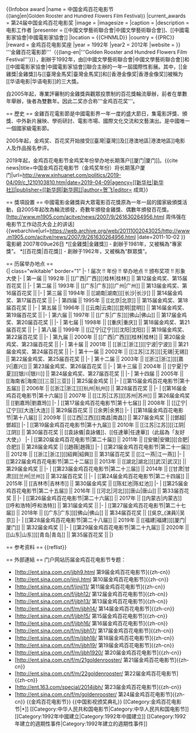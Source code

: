 {{Infobox award
|name = 中国金鸡百花电影节<br/><font size="-1">{{lang|en|Golden Rooster and Hundred Flowers Film Festival}}</font>
|current_awards = 第24届中国金鸡百花电影奖
|image       = 
|imagesize   = 
|caption     = 
|description = 电影工作者
|presenter   = [[中國文學藝術聯合會|中國文學藝術聯合會]]、[[中國電影家協會|中國電影家協會]]
|location    = {{CHNMLD}}
|country     = {{PRC}}
|reward      = 金鸡百花电影奖座
|year        = 1992年
|year2       = 2012年
|website     = 
}}
'''金雞百花電影節'''（{{lang-en|'''Golden Rooster and Hundred Flowers Film Festival'''}}），創辦于1992年，由[[中國文學藝術聯合會|中國文學藝術聯合會]]和[[中國電影家協會|中國電影家協會]]聯合主辦的一年一屆國際性影展。其中，[[金雞獎|金雞獎]]与[[臺灣金馬奖|臺灣金馬奖]]和[[香港金像奖|香港金像奖]]被稱为[[华语电影|华语电影]]的三大獎。

自2005年起，專業評審制的金雞獎與觀眾投票制的百花獎輪流舉辦，前者在單數年舉辦，後者為雙數年。因此二奖亦合称'''金鸡百花奖'''。

== 歷史 ==
金雞百花電影節是中國電影界一年一度的盛大節日，集電影評獎、頒獎、中外新片展映、學術研討、電影市場、國際文化交流和文藝演出。是中國唯一一個國家級電影節。

2005年起，金鸡奖、百花奖开始接受[[臺灣|臺灣]]及[[港澳地區|港澳地區]]电影人及作品报名参评。

2019年起，金鸡百花电影节金鸡奖年份举办地长期落户[[厦门|厦门]]。<ref>{{cite news|title=中国金鸡百花电影节（金鸡奖年份）将长期落户厦门|url=http://www.xinhuanet.com/politics/2019-04/09/c_1210103810.htm|date=2019-04-09|agency=[[新华社|新华社]]|publisher=[[新华网|新华网]]|author=贺飞|editor= 成岚}}</ref>

== 獎項設置 ==
中國電影金雞獎與大眾電影百花獎原為一年一屆的國家級頒獎活動，自2005年起改為輪流頒發，奇數年頒發金雞獎、偶數年頒發百花獎。<ref>[http://www.m1905.com/acitve/news/2007/9/261630264956.html 周伟强在电影节工作动员大会上的讲话] {{webarchive|url=https://web.archive.org/web/20111002043025/http://www.m1905.com/acitve/news/2007/9/261630264956.html |date=2011-10-02 }}電影網 2007年09ue26日</ref>
*[[金雞獎|金雞獎]] - 創辦于1981年，又被稱為“專家獎”。
*[[百花獎|百花獎]] - 創辦于1962年，又被稱為“群眾獎”。

== 历届举办地点 ==  
{| class="wikitable"  border="1" 
|- 
! 届次 !! 年份 !! 举办地点 !! 颁布奖项 !! 形象大使
|- 
| 第一届 || 1992年 || [[广西|广西]][[桂林|桂林]] || 第12届金鸡奖、第15届百花奖 || 
|- 
| 第二届 || 1993年 || [[广东|广东]][[广州|广州]] || 第13届金鸡奖、第16届百花奖 || 
|- 
| 第三届 || 1994年 || [[湖南|湖南]][[长沙|长沙]] || 第14届金鸡奖、第17届百花奖 || 
|- 
| 第四届 || 1995年 || [[北京|北京]] || 第15届金鸡奖、第18届百花奖 || 
|- 
| 第五届 || 1996年 || [[云南|云南]][[昆明|昆明]] || 第16届金鸡奖、第19届百花奖 || 
|- 
| 第六届 || 1997年 || [[广东|广东]][[佛山|佛山]] || 第17届金鸡奖、第20届百花奖 || 
|- 
| 第七届 || 1998年 || [[重庆|重庆]] || 第18届金鸡奖、第21届百花奖 || 
|- 
| 第八届 || 1999年 || [[辽宁|辽宁]][[沈阳|沈阳]] || 第19届金鸡奖、第22届百花奖 || 
|-
| 第九届 || 2000年 || [[广西|广西]][[桂林|桂林]] || 第20届金鸡奖、第23届百花奖 || 
|- 
| 第十届 || 2001年 || [[浙江|浙江]][[宁波|宁波]] || 第21届金鸡奖、第24届百花奖 || 
|- 
| 第十一届 || 2002年 || [[江苏|江苏]][[无锡|无锡]] || 第22届金鸡奖、第25届百花奖 || 
|- 
| 第十二届 || 2003年 || [[浙江|浙江]][[嘉兴|嘉兴]] || 第23届金鸡奖、第26届百花奖 || 
|- 
| 第十三届 || 2004年 || [[宁夏|宁夏]][[银川|银川]] || 第24届金鸡奖、第27届百花奖 || 
|- 
| 第十四届 || 2005年 || [[海南省|海南]][[三亚|三亚]] || 第25届金鸡奖 || 
|- 
| [[第15届金鸡百花电影节|第十五届]] || 2006年 || [[浙江|浙江]][[杭州|杭州]] || 第28届百花奖 || 
|- 
| [[第16届金鸡百花电影节|第十六届]] || 2007年 || [[江苏|江苏]][[苏州|苏州]] || 第26届金鸡奖 ||  [[劉嘉玲|劉嘉玲]]
|- 
| [[第17届金鸡百花电影节|第十七届]] || 2008年 || [[辽宁|辽宁]][[大连|大连]] || 第29届百花奖 ||  [[余男|余男]]
|- 
| [[第18届金鸡百花电影节|第十八届]] || 2009年 || [[江西|江西]][[南昌|南昌]] || 第27届金鸡奖 ||  [[鄧超|鄧超]]
|- 
| [[第19届金鸡百花电影节|第十九届]] || 2010年 || [[江苏|江苏]][[江阴|江阴]] || 第30届百花奖 ||  [[袁詠儀|袁詠儀]]、[[任達華|任達華]]（此屆為「友好大使」）
|- 
| [[第20届金鸡百花电影节|第二十届]] || 2011年 || [[安徽|安徽]][[合肥|合肥]] || 第28届金鸡奖 ||  [[趙薇|趙薇]]
|- 
| [[第21届金鸡百花电影节|第二十一届]] || 2012年 || [[浙江|浙江]][[紹興|紹興]] || 第31届百花奖 ||  [[江一燕|江一燕]]
|- 
| [[第22届金鸡百花电影节|第二十二届]] || 2013年 || [[湖北|湖北]][[武汉|武汉]] || 第29届金鸡奖 || 
|- 
| [[第23届金鸡百花电影节|第二十三届]] || 2014年 || [[甘肃|甘肃]][[兰州|兰州]] || 第32届百花奖 || 
|- 
| [[第24届金鸡百花电影节|第二十四届]] || 2015年 || [[吉林市|吉林市]] || 第30届金鸡奖 || [[陈虹池|陈虹池]]
|- 
| [[第25届金鸡百花电影节|第二十五届]] || 2016年 || [[河北|河北]][[唐山|唐山]] || 第33届百花奖 || 
|- 
| [[第26届金鸡百花电影节|第二十六届]] || 2017年 || [[内蒙古|内蒙古]][[呼和浩特|呼和浩特]] || 第31届金鸡奖 || 
|- 
| [[第27届金鸡百花电影节|第二十七届]] || 2018年 || [[广东|广东]][[佛山|佛山]] || 第34届百花奖 || [[吳京_(演員)|吴京]]
|- 
| [[第28届金鸡百花电影节|第二十八届]] || 2019年 || [[福建|福建]][[厦门|厦门]] || 第32届金鸡奖 || 
|- 
| [[第29届金鸡百花电影节|第二十九届]] || 2020年 || [[山东|山东]][[青岛|青岛]] || 第35届百花奖 || 
|}

== 参考资料 ==
{{reflist}}

== 外部連結 ==
门户网站历届金鸡百花电影节专题：
* [http://ent.sina.com.cn/jjbh9.html 第9届金鸡百花电影节]{{zh-cn}}
* [http://ent.sina.com.cn/jinji.html 第10届金鸡百花电影节]{{zh-cn}}
* [http://ent.sina.com.cn/f/jinji11/ 第11届金鸡百花电影节]{{zh-cn}}
* [http://ent.sina.com.cn/f/jjbh12/ 第12届金鸡百花电影节]{{zh-cn}}
* [http://ent.sina.com.cn/f/jjbh13/ 第13届金鸡百花电影节]{{zh-cn}}
* [http://ent.sina.com.cn/f/m/jjbh14/ 第14届金鸡百花电影节]{{zh-cn}}
* [http://ent.sina.com.cn/f/jjbh15/ 第15届金鸡百花电影节]{{zh-cn}}
* [http://ent.sina.com.cn/f/jjbh16/ 第16届金鸡百花电影节]{{zh-cn}}
* [http://ent.sina.com.cn/f/m/jjbh17/ 第17届金鸡百花电影节]{{zh-cn}}
* [http://ent.sina.com.cn/f/m/jjbh18/ 第18届金鸡百花电影节]{{zh-cn}}
* [http://ent.sina.com.cn/f/m/jjbh19/ 第19届金鸡百花电影节]{{zh-cn}}
* [http://ent.sina.com.cn/f/m/jjbh1920/ 第20届金鸡百花电影节]{{zh-cn}}
* [http://ent.sina.com.cn/f/m/21goldenrooster/ 第21届金鸡百花电影节]{{zh-cn}}
* [http://ent.sina.com.cn/f/m/22goldenrooster/ 第22届金鸡百花电影节]{{zh-cn}}
* [http://ent.163.com/special/2014jjbh/ 第23届金鸡百花电影节]{{zh-cn}}
* [http://ent.sina.com.cn/f/m/goldenrooster/ 第24届金鸡百花电影节]{{zh-cn}}
{{金鸡百花电影节}}
{{中国影视颁奖典礼}}
[[Category:金鸡百花电影节|*]]
[[Category:中华人民共和国电影节|Category:中华人民共和国电影节]]
[[Category:1992年中國建立|Category:1992年中國建立]]
[[Category:1992年建立的週期性事件|Category:1992年建立的週期性事件]]